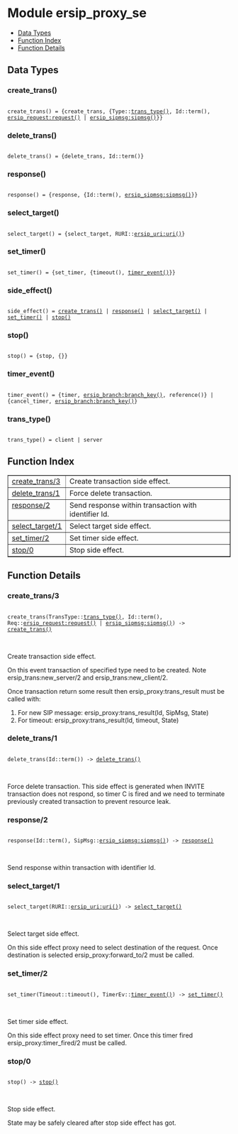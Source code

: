 

# Module ersip_proxy_se #
* [Data Types](#types)
* [Function Index](#index)
* [Function Details](#functions)

<a name="types"></a>

## Data Types ##




### <a name="type-create_trans">create_trans()</a> ###


<pre><code>
create_trans() = {create_trans, {Type::<a href="#type-trans_type">trans_type()</a>, Id::term(), <a href="ersip_request.md#type-request">ersip_request:request()</a> | <a href="ersip_sipmsg.md#type-sipmsg">ersip_sipmsg:sipmsg()</a>}}
</code></pre>




### <a name="type-delete_trans">delete_trans()</a> ###


<pre><code>
delete_trans() = {delete_trans, Id::term()}
</code></pre>




### <a name="type-response">response()</a> ###


<pre><code>
response() = {response, {Id::term(), <a href="ersip_sipmsg.md#type-sipmsg">ersip_sipmsg:sipmsg()</a>}}
</code></pre>




### <a name="type-select_target">select_target()</a> ###


<pre><code>
select_target() = {select_target, RURI::<a href="ersip_uri.md#type-uri">ersip_uri:uri()</a>}
</code></pre>




### <a name="type-set_timer">set_timer()</a> ###


<pre><code>
set_timer() = {set_timer, {timeout(), <a href="#type-timer_event">timer_event()</a>}}
</code></pre>




### <a name="type-side_effect">side_effect()</a> ###


<pre><code>
side_effect() = <a href="#type-create_trans">create_trans()</a> | <a href="#type-response">response()</a> | <a href="#type-select_target">select_target()</a> | <a href="#type-set_timer">set_timer()</a> | <a href="#type-stop">stop()</a>
</code></pre>




### <a name="type-stop">stop()</a> ###


<pre><code>
stop() = {stop, {}}
</code></pre>




### <a name="type-timer_event">timer_event()</a> ###


<pre><code>
timer_event() = {timer, <a href="ersip_branch.md#type-branch_key">ersip_branch:branch_key()</a>, reference()} | {cancel_timer, <a href="ersip_branch.md#type-branch_key">ersip_branch:branch_key()</a>}
</code></pre>




### <a name="type-trans_type">trans_type()</a> ###


<pre><code>
trans_type() = client | server
</code></pre>

<a name="index"></a>

## Function Index ##


<table width="100%" border="1" cellspacing="0" cellpadding="2" summary="function index"><tr><td valign="top"><a href="#create_trans-3">create_trans/3</a></td><td>Create transaction side effect.</td></tr><tr><td valign="top"><a href="#delete_trans-1">delete_trans/1</a></td><td>Force delete transaction.</td></tr><tr><td valign="top"><a href="#response-2">response/2</a></td><td>Send response within transaction with identifier Id.</td></tr><tr><td valign="top"><a href="#select_target-1">select_target/1</a></td><td>Select target side effect.</td></tr><tr><td valign="top"><a href="#set_timer-2">set_timer/2</a></td><td>Set timer side effect.</td></tr><tr><td valign="top"><a href="#stop-0">stop/0</a></td><td>Stop side effect.</td></tr></table>


<a name="functions"></a>

## Function Details ##

<a name="create_trans-3"></a>

### create_trans/3 ###

<pre><code>
create_trans(TransType::<a href="#type-trans_type">trans_type()</a>, Id::term(), Req::<a href="ersip_request.md#type-request">ersip_request:request()</a> | <a href="ersip_sipmsg.md#type-sipmsg">ersip_sipmsg:sipmsg()</a>) -&gt; <a href="#type-create_trans">create_trans()</a>
</code></pre>
<br />

Create transaction side effect.

On this event transaction of specified type need to be created.
Note ersip_trans:new_server/2 and ersip_trans:new_client/2.

Once transaction return some result then ersip_proxy:trans_result
must be called with:
1. For new SIP message: ersip_proxy:trans_result(Id, SipMsg, State)
2. For timeout: ersip_proxy:trans_result(Id, timeout, State)

<a name="delete_trans-1"></a>

### delete_trans/1 ###

<pre><code>
delete_trans(Id::term()) -&gt; <a href="#type-delete_trans">delete_trans()</a>
</code></pre>
<br />

Force delete transaction. This side effect is generated when
INVITE transaction does not respond, so timer C is fired and we
need to terminate previously created transaction to prevent
resource leak.

<a name="response-2"></a>

### response/2 ###

<pre><code>
response(Id::term(), SipMsg::<a href="ersip_sipmsg.md#type-sipmsg">ersip_sipmsg:sipmsg()</a>) -&gt; <a href="#type-response">response()</a>
</code></pre>
<br />

Send response within transaction with identifier Id.

<a name="select_target-1"></a>

### select_target/1 ###

<pre><code>
select_target(RURI::<a href="ersip_uri.md#type-uri">ersip_uri:uri()</a>) -&gt; <a href="#type-select_target">select_target()</a>
</code></pre>
<br />

Select target side effect.

On this side effect proxy need to select destination of the
request. Once destination is selected ersip_proxy:forward_to/2 must
be called.

<a name="set_timer-2"></a>

### set_timer/2 ###

<pre><code>
set_timer(Timeout::timeout(), TimerEv::<a href="#type-timer_event">timer_event()</a>) -&gt; <a href="#type-set_timer">set_timer()</a>
</code></pre>
<br />

Set timer side effect.

On this side effect proxy need to set timer. Once this timer fired
ersip_proxy:timer_fired/2 must be called.

<a name="stop-0"></a>

### stop/0 ###

<pre><code>
stop() -&gt; <a href="#type-stop">stop()</a>
</code></pre>
<br />

Stop side effect.

State may be safely cleared after stop side effect has got.

